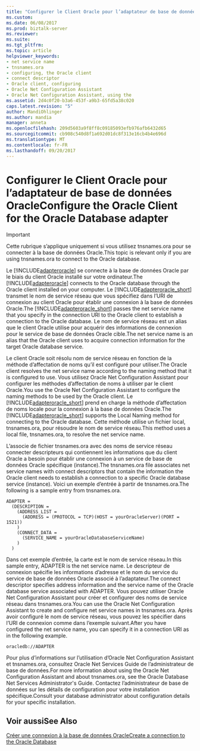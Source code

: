 ```yaml
---
title: "Configurer le Client Oracle pour l’adaptateur de base de données Oracle | Documents Microsoft"
ms.custom: 
ms.date: 06/08/2017
ms.prod: biztalk-server
ms.reviewer: 
ms.suite: 
ms.tgt_pltfrm: 
ms.topic: article
helpviewer_keywords:
- net service name
- tnsnames.ora
- configuring, the Oracle client
- connect descriptor
- Oracle client, configuring
- Oracle Net Configuration Assistant
- Oracle Net Configuration Assistant, using the
ms.assetid: 2d4c0f20-b3a6-453f-a9b3-65fd5a38c020
caps.latest.revision: "5"
author: MandiOhlinger
ms.author: mandia
manager: anneta
ms.openlocfilehash: 209d5603a9f8ff8c09185093efb976afb6432d65
ms.sourcegitcommit: cb908c540d8f1a692d01dc8f313e16cb4b4e696d
ms.translationtype: MT
ms.contentlocale: fr-FR
ms.lasthandoff: 09/20/2017
---
```

# <a name="configure-the-oracle-client-for-the-oracle-database-adapter"></a><span data-ttu-id="9642b-102">Configurer le Client Oracle pour l’adaptateur de base de données Oracle</span><span class="sxs-lookup"><span data-stu-id="9642b-102">Configure the Oracle Client for the Oracle Database adapter</span></span>
> [!IMPORTANT]
>  <span data-ttu-id="9642b-103">Cette rubrique s’applique uniquement si vous utilisez tnsnames.ora pour se connecter à la base de données Oracle.</span><span class="sxs-lookup"><span data-stu-id="9642b-103">This topic is relevant only if you are using tnsnames.ora to connect to the Oracle database.</span></span>  
  
 <span data-ttu-id="9642b-104">Le [!INCLUDE[adapteroracle](../../includes/adapteroracle-md.md)] se connecte à la base de données Oracle par le biais du client Oracle installé sur votre ordinateur.</span><span class="sxs-lookup"><span data-stu-id="9642b-104">The [!INCLUDE[adapteroracle](../../includes/adapteroracle-md.md)] connects to the Oracle database through the Oracle client installed on your computer.</span></span> <span data-ttu-id="9642b-105">Le [!INCLUDE[adapteroracle_short](../../includes/adapteroracle-short-md.md)] transmet le nom de service réseau que vous spécifiez dans l’URI de connexion au client Oracle pour établir une connexion à la base de données Oracle.</span><span class="sxs-lookup"><span data-stu-id="9642b-105">The [!INCLUDE[adapteroracle_short](../../includes/adapteroracle-short-md.md)] passes the net service name that you specify in the connection URI to the Oracle client to establish a connection to the Oracle database.</span></span> <span data-ttu-id="9642b-106">Le nom de service réseau est un alias que le client Oracle utilise pour acquérir des informations de connexion pour le service de base de données Oracle cible.</span><span class="sxs-lookup"><span data-stu-id="9642b-106">The net service name is an alias that the Oracle client uses to acquire connection information for the target Oracle database service.</span></span>  
  
 <span data-ttu-id="9642b-107">Le client Oracle soit résolu nom de service réseau en fonction de la méthode d’affectation de noms qu’il est configuré pour utiliser.</span><span class="sxs-lookup"><span data-stu-id="9642b-107">The Oracle client resolves the net service name according to the naming method that it is configured to use.</span></span> <span data-ttu-id="9642b-108">Vous utilisez Oracle Net Configuration Assistant pour configurer les méthodes d’affectation de noms à utiliser par le client Oracle.</span><span class="sxs-lookup"><span data-stu-id="9642b-108">You use the Oracle Net Configuration Assistant to configure the naming methods to be used by the Oracle client.</span></span> <span data-ttu-id="9642b-109">Le [!INCLUDE[adapteroracle_short](../../includes/adapteroracle-short-md.md)] prend en charge la méthode d’affectation de noms locale pour la connexion à la base de données Oracle.</span><span class="sxs-lookup"><span data-stu-id="9642b-109">The [!INCLUDE[adapteroracle_short](../../includes/adapteroracle-short-md.md)] supports the Local Naming method for connecting to the Oracle database.</span></span> <span data-ttu-id="9642b-110">Cette méthode utilise un fichier local, tnsnames.ora, pour résoudre le nom de service réseau.</span><span class="sxs-lookup"><span data-stu-id="9642b-110">This method uses a local file, tnsnames.ora, to resolve the net service name.</span></span>  
  
 <span data-ttu-id="9642b-111">L’associe de fichier tnsnames.ora avec des noms de service réseau connecter descripteurs qui contiennent les informations que du client Oracle a besoin pour établir une connexion à un service de base de données Oracle spécifique (instance).</span><span class="sxs-lookup"><span data-stu-id="9642b-111">The tnsnames.ora file associates net service names with connect descriptors that contain the information the Oracle client needs to establish a connection to a specific Oracle database service (instance).</span></span> <span data-ttu-id="9642b-112">Voici un exemple d’entrée à partir de tnsnames.ora.</span><span class="sxs-lookup"><span data-stu-id="9642b-112">The following is a sample entry from tnsnames.ora.</span></span>  
  
```  
ADAPTER =  
  (DESCRIPTION =  
    (ADDRESS_LIST =  
      (ADDRESS = (PROTOCOL = TCP)(HOST = yourOracleServer)(PORT = 1521))  
    )  
    (CONNECT_DATA =  
      (SERVICE_NAME = yourOracleDatabaseServiceName)  
    )  
  )  
```  
  
 <span data-ttu-id="9642b-113">Dans cet exemple d’entrée, la carte est le nom de service réseau.</span><span class="sxs-lookup"><span data-stu-id="9642b-113">In this sample entry, ADAPTER is the net service name.</span></span> <span data-ttu-id="9642b-114">Le descripteur de connexion spécifie les informations d’adresse et le nom du service du service de base de données Oracle associé à l’adaptateur.</span><span class="sxs-lookup"><span data-stu-id="9642b-114">The connect descriptor specifies address information and the service name of the Oracle database service associated with ADAPTER.</span></span> <span data-ttu-id="9642b-115">Vous pouvez utiliser Oracle Net Configuration Assistant pour créer et configurer des noms de service réseau dans tnsnames.ora.</span><span class="sxs-lookup"><span data-stu-id="9642b-115">You can use the Oracle Net Configuration Assistant to create and configure net service names in tnsnames.ora.</span></span> <span data-ttu-id="9642b-116">Après avoir configuré le nom de service réseau, vous pouvez les spécifier dans l’URI de connexion comme dans l’exemple suivant.</span><span class="sxs-lookup"><span data-stu-id="9642b-116">After you have configured the net service name, you can specify it in a connection URI as in the following example.</span></span>  
  
```  
oracledb://ADAPTER  
```  
  
 <span data-ttu-id="9642b-117">Pour plus d’informations sur l’utilisation d’Oracle Net Configuration Assistant et tnsnames.ora, consultez Oracle Net Services Guide de l’administrateur de base de données.</span><span class="sxs-lookup"><span data-stu-id="9642b-117">For more information about using the Oracle Net Configuration Assistant and about tnsnames.ora, see the Oracle Database Net Services Administrator's Guide.</span></span> <span data-ttu-id="9642b-118">Contactez l’administrateur de base de données sur les détails de configuration pour votre installation spécifique.</span><span class="sxs-lookup"><span data-stu-id="9642b-118">Consult your database administrator about configuration details for your specific installation.</span></span>  
  
## <a name="see-also"></a><span data-ttu-id="9642b-119">Voir aussi</span><span class="sxs-lookup"><span data-stu-id="9642b-119">See Also</span></span>  
[<span data-ttu-id="9642b-120">Créer une connexion à la base de données Oracle</span><span class="sxs-lookup"><span data-stu-id="9642b-120">Create a connection to the Oracle Database</span></span>](../../adapters-and-accelerators/adapter-oracle-database/create-a-connection-to-the-oracle-database.md)